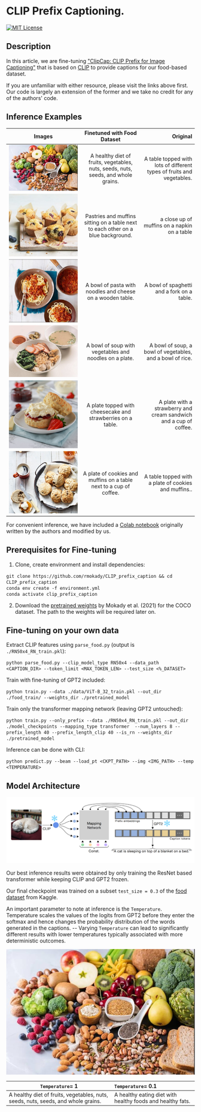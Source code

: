 # CLIP Prefix Captioning.

[![MIT License](https://img.shields.io/badge/License-MIT-yellow.svg)](https://choosealicense.com/licenses/mit/)

## Description  

In this article, we are fine-tuning ["ClipCap: CLIP Prefix for Image Captioning"](https://github.com/rmokady/CLIP_prefix_caption) that is based on [CLIP](https://github.com/openai/CLIP) to provide captions for our food-based dataset.

If you are unfamiliar with either resource, please visit the links above first. Our code is largely an extension of the former and we take no credit for any of the authors' code.



## Inference Examples




 Images        | Finetuned with Food Dataset           | Original  
| ------------- |:-------------:| -----:|
| ![Inf1](Images/inf1.jpg)   | A healthy diet of fruits, vegetables, nuts, seeds, nuts, seeds, and whole grains. | A table topped with lots of different types of fruits and vegetables. |
| ![Inf2](Images/inf2.jpg)      | Pastries and muffins sitting on a table next to each other on a blue background.      |   a close up of muffins on a napkin on a table |
| ![Inf3](Images/inf3.jpg)| A bowl of pasta with noodles and cheese on a wooden table.     |    A bowl of spaghetti and a fork on a table. |
| ![Inf4](Images/inf4.jpg) | A bowl of soup with vegetables and noodles on a plate.    |    A bowl of soup, a bowl of vegetables, and a bowl of rice.|
| ![scones](Images/scone.jpg) | A plate topped with cheesecake and strawberries on a table.    |    A plate with a strawberry and cream sandwich and a cup of coffee.|
| ![scones2](Images/scone2.jpg) | A plate of cookies and muffins on a table next to a cup of coffee.    |    A table topped with a plate of cookies and muffins..|

For convenient inference, we have included a [Colab notebook](https://colab.research.google.com/drive/15WNs3DqS03eWdo6mE521yZfhX8xl8lmd?usp=sharing) originally written by the authors and modified by us.

## Prerequisites for Fine-tuning

1. Clone, create environment and install dependencies:  
```
git clone https://github.com/rmokady/CLIP_prefix_caption && cd CLIP_prefix_caption
conda env create -f environment.yml
conda activate clip_prefix_caption
```
2. Download the [pretrained weights](https://drive.google.com/file/d/1IdaBtMSvtyzF0ByVaBHtvM0JYSXRExRX/view?usp=sharing) by Mokady et al. (2021) for the COCO dataset. The path to the weights will be required later on.

## Fine-tuning on your own data

Extract CLIP features using `parse_food.py` (output is `./RN50x4_RN_train.pkl`):
```
python parse_food.py --clip_model_type RN50x4 --data_path <CAPTION_DIR> --token_limit <MAX_TOKEN_LEN> --test_size <%_DATASET>
```
Train with fine-tuning of GPT2 included:
```
python train.py --data ./data/ViT-B_32_train.pkl --out_dir ./food_train/ --weights_dir ./pretrained_model
```

Train only the transformer mapping network (leaving GPT2 untouched):
```
python train.py --only_prefix --data ./RN50x4_RN_train.pkl --out_dir ./model_checkpoints --mapping_type transformer  --num_layers 8 --prefix_length 40 --prefix_length_clip 40 --is_rn --weights_dir ./pretrained_model
```

Inference can be done with CLI:
```
python predict.py --beam --load_pt <CKPT_PATH> --img <IMG_PATH> --temp <TEMPERATURE>
```


## Model Architecture

![Model](Images/modelarchitecture.png)

Our best inference results were obtained by only training the ResNet based transformer while keeping CLIP and GPT2 frozen. 

Our final checkpoint was trained on a subset `test_size = 0.3` of the [food dataset](https://www.kaggle.com/datasets/zeynaloy/food-related-pictures-dataset-with-captions) from Kaggle.

An important parameter to note at inference is the `Temperature`. Temperature scales the values of the logits from GPT2 before they enter the softmax and hence changes the probability distribution of the words generated in the captions. -- Varying `Temperature` can lead to significantly different results with lower temperatures typically associated with more deterministic outcomes.

![Inf1](Images/inf1.jpg)

| `Temperature`= 1 | `Temperature`= 0.1|
| ---|:---|
| A healthy diet of fruits, vegetables, nuts, seeds, nuts, seeds, and whole grains.| A healthy eating diet with healthy foods and healthy fats. |

